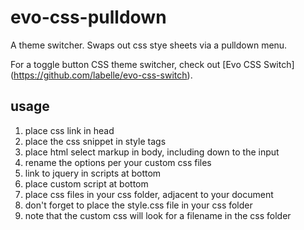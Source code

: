 # evo-css-pulldown
A theme switcher. Swaps out css stye sheets via a pulldown menu.

For a toggle button CSS theme switcher, check out [Evo CSS Switch] (https://github.com/labelle/evo-css-switch).

## usage

1. place css link in head
2. place the css snippet in style tags
3. place html select markup in body, including down to the input
4. rename the options per your custom css files
5. link to jquery in scripts at bottom
6. place custom script at bottom
7. place css files in your css folder, adjacent to your document
8. don't forget to place the style.css file in your css folder
9. note that the custom css will look for a filename in the css folder
